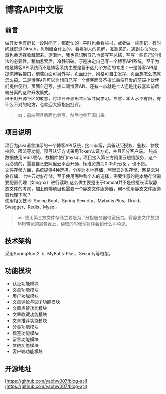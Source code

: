 # 博客API中文版

## 前言

做开发也有挺长一段时间了，都挺忙的，平时也会看些书，或者做一些笔记，有时间就逛逛GIthub，刷刷掘金什么的，看看别人的见解，涨涨见识，遇到心仪的文章也会选择收藏起来。逐渐地，我也意识到自己也该写写总结，写写一些自己的想法的必要性。稍加思索后，冷静识破。于是决定自己写一个博客API系统，至于为啥是博客API系统而不是博客系统主要是基于这几个方面的考虑：一是博客API是提供博客接口，前端页面可另外写，页面设计、风格可自由发挥、页面想怎么搞就怎么搞。二是博客API可以为想自己写一个博客而又不擅长后端开发的前端小伙伴们提供便利，页面自己写，接口调博客API。还有一点就是个人还是比较喜欢前后端分离的这种开发模式。
<br>
出于对开源社区的敬意，将项目开源出来大家共同学习。当然，本人水平有限，有什么不对的地方，也欢迎大家指出批评。
> ps：前端项目后面也会写，然后也会开源出来。

## 项目说明

项目为java语言编写的一个博客API系统，接口丰富，具备认证授权、鉴权、参数校验、限流等功能。项目认证方式采用Token认证方式，并且区分客户端。
热点数据使用redis缓存，数据库使用mysql。项目接入第三方阿里云短信服务，这个为必须的，需要自己去阿里云平台开通，标准资费为0.050元/条
，也不贵。
<br>
文件存储方面，系统提供4种选择，分别为本地存储、阿里云对象存储、网易云对象存储、七牛云对象存储，至于使用哪种看个人的选择，需要注意的是本地存储需要配置代理（如nginx）进行读取,这么做主要是出于tomcat并不是很擅长读取静态文件的考虑，加上前端项目也需要一个静态文件服务器，何不使用静态文件服务器代理下呢？
<br>
使用相关技术: Spring Boot、Spring Security、Mybatis Plus、Druid、Swagger、Redis、Mysql。
> ps: 使用第三方文件存储主要是为了分担服务器带宽压力。将静态文件放到1MB带宽的服务器上，读取的时候你将体会到什么叫龟速。

 ## 技术架构
采用SpringBoot2.0、MyBatis-Plus、Security等框架。

## 功能模块

- 认证功能模块
- 文章功能模块
- 用户功能模块
- 文章评论与回复功能模块
- 文章点赞功能模块
- 文章收藏功能模块
- 文章推荐功能模块
- 分类功能模块
- 标签功能模块
- 留言功能模块
- 友链功能模块
- 客户端功能模块

## 开源地址

[https://github.com/yaohw007/blog-api](https://github.com/yaohw007/blog-api)